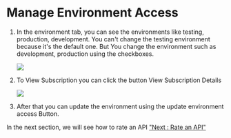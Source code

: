 



# Manage Environment Access

1.  In the environment tab, you can see the environments like testing,
    production, development. You can\'t change the testing environment
    because it\'s the default one. But You change the environment such
    as development, production using the checkboxes.

    ![](../images/dashboard/subscriptions/providersubs_update_09.png)

2.  To View Subscription you can click the button View Subscription
    Details

    ![](../images/dashboard/subscriptions/providersubs_update_10.png)

3.  After that you can update the environment using the update
    environment access Button.

In the next section, we will see how to rate an API [\"Next : Rate an
API\"](rateAPI)




